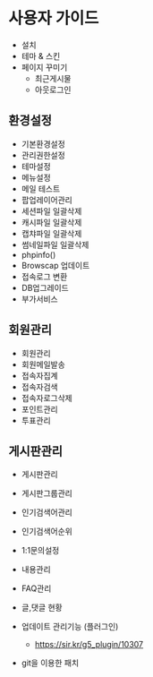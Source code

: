 # 사용자 가이드

- 설치
- 테마 & 스킨
- 페이지 꾸미기
    - 최근게시물
    - 아웃로그인

## 환경설정
- 기본환경설정
- 관리권한설정
- 테마설정
- 메뉴설정
- 메일 테스트
- 팝업레이어관리
- 세션파일 일괄삭제
- 캐시파일 일괄삭제
- 캡챠파일 일괄삭제
- 썸네일파일 일괄삭제
- phpinfo()
- Browscap 업데이트
- 접속로그 변환
- DB업그레이드
- 부가서비스

## 회원관리
- 회원관리
- 회원메일발송
- 접속자집계
- 접속자검색
- 접속자로그삭제
- 포인트관리
- 투표관리

## 게시판관리
- 게시판관리
- 게시판그룹관리
- 인기검색어관리
- 인기검색어순위
- 1:1문의설정
- 내용관리
- FAQ관리
- 글,댓글 현황

- 업데이트 관리기능 (플러그인)
    - https://sir.kr/g5_plugin/10307
- git을 이용한 패치






